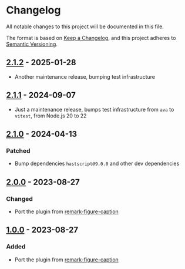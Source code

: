 # Changelog

All notable changes to this project will be documented in this file.

The format is based on [Keep a Changelog](https://keepachangelog.com/en/1.1.0/),
and this project adheres to [Semantic Versioning](https://semver.org/spec/v2.0.0.html).

## [2.1.2] - 2025-01-28

- Another maintenance release, bumping test infrastructure

## [2.1.1] - 2024-09-07

- Just a maintenance release, bumps test infrastructure from `ava` to `vitest`, from Node.js 20 to 22

## [2.1.0] - 2024-04-13

### Patched

- Bump dependencies `hastscript@9.0.0` and other dev dependencies

## [2.0.0] - 2023-08-27

### Changed

- Port the plugin from [remark-figure-caption](https://github.com/Microflash/remark-figure-caption)

## [1.0.0] - 2023-08-27

### Added

- Port the plugin from [remark-figure-caption](https://github.com/Microflash/remark-figure-caption)

[2.1.2]: https://github.com/Microflash/rehype-figure/compare/2.1.1...2.1.2
[2.1.1]: https://github.com/Microflash/rehype-figure/compare/2.1.0...2.1.1
[2.1.0]: https://github.com/Microflash/rehype-figure/compare/2.0.0...2.1.0
[2.0.0]: https://github.com/Microflash/rehype-figure/compare/1.0.0...2.0.0
[1.0.0]: https://github.com/Microflash/rehype-figure/tree/1.0.0
